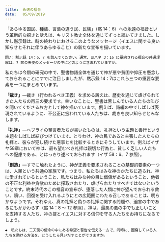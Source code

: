 ```yaml
---
title:  永遠の福音
date:   05/09/2019
---
```


「あらゆる国民、種族、言葉の違う民、民族」（黙 14：6）への永遠の福音という革新的な招きと訴えは、キリスト教史全体を通じてずっと続いてきました。しかし黙示録は、時の終わりにおけるこのようなメッセージ（イエスに関する良い知らせとそれに伴うあらゆること）の新たな宣布を描いています。

`問7: 黙示録 14：6、7 を読んでください。通常、ヨハネ 3：16 に要約される福音の共通理解は、7 節の天使のメッセージの中にどのように含まれていますか。`

私たちは今期の研究の中で、聖書物語全体を通じて神が悪や貧困や抑圧を懸念しておられることにすでに注目しましたが、黙示録 14：7はこれら三つの重要な要素を一つにまとめています。

**「裁き」**―裁き（行われるべき正義）を求める訴えは、歴史を通じて虐げられてきた人たちの再三の要求です。幸いなことに、聖書は苦しんでいる人たちの叫びを聞いてくださるお方として神を描いています。例えば、詩編の中でしばしば表現されているように、不公正に扱われている人たちは、裁きを良い知らせとみなします。

**「礼拝」**―ヘブライの預言者たちが書いたものは、礼拝という主題と善行という主題をしばしば結びつけています。とりわけ、神の民であると主張した人たちの礼拝と、彼らが犯し続けた悪事とを比較するときにそうしています。例えばイザヤ58章において神は、最も望むべき礼拝は親切な行為と、貧しく乏しい人たちへの配慮である、とはっきり述べておられます（イザ 58：6、7 参照）。

**「創造」**―すでに触れたように、神が正義を要求されることの基礎的要素の一つは、人類という共通の家族です。つまり、私たちはみな神のかたちに造られ、神に愛されているということ、私たちはみな神の目に価値があるということ、他者の不正な利益や貪欲のために搾取されたり、虐げられたりすべきではないということです。終末時代のこの福音の宣布が、堕落した人類に神が望んでおられる救い、贖い、回復を受け入れるようにとの広範囲にわたる召しであることは、明らかなようです。それゆえ、真の礼拝と偽りの礼拝に関する問題や、迫害の中であるにもかかわらず（黙 14：8 ～ 12 参照）、神は、最悪の悪の中でも正しいことを支持する人たち、神の掟とイエスに対する信仰を守る人たちをお持ちになるでしょう。

`◆　私たちは、三天使の使命の中にある希望と警告を伝える一方で、同時に、困窮している人たちを助ける方法を、どうしたら見いだすことができますか。`